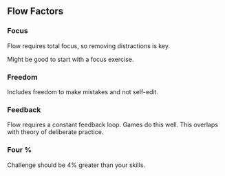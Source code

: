 ## Flow Factors

### Focus
Flow requires total focus, so removing distractions is key.

Might be good to start with a focus exercise.

### Freedom
Includes freedom to make mistakes and not self-edit.

### Feedback
Flow requires a constant feedback loop. Games do this well. This overlaps with theory of deliberate practice.

### Four %
Challenge should be 4% greater than your skills.
